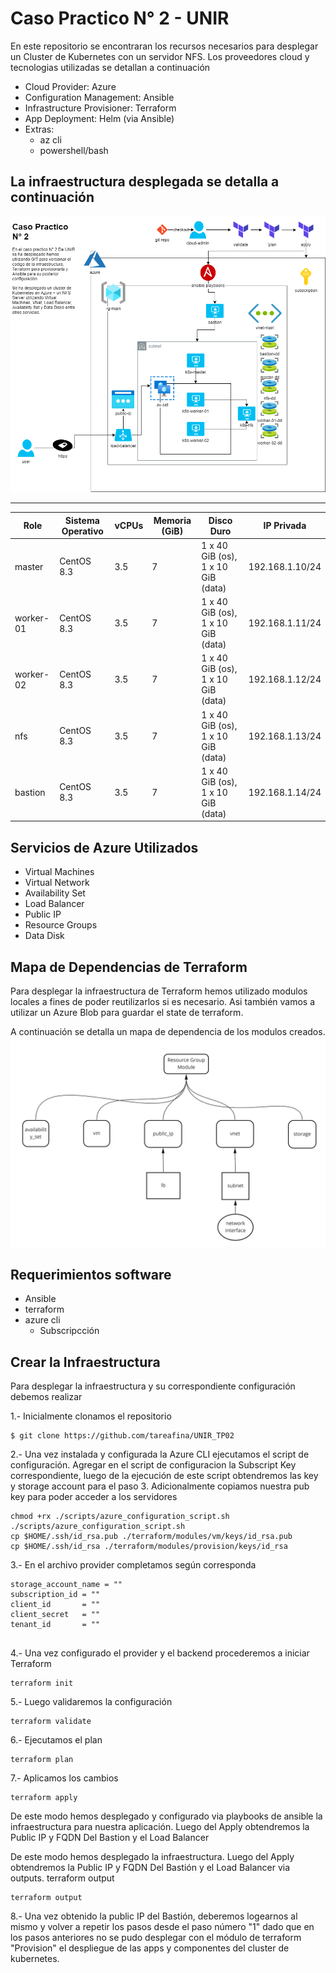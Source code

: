 # Caso Practico N° 2 - UNIR

En este repositorio se encontraran los recursos necesarios para desplegar un Cluster de Kubernetes con un servidor NFS.
Los proveedores cloud y tecnologias utilizadas se detallan a continuación
* Cloud Provider: Azure
* Configuration Management: Ansible
* Infrastructure Provisioner: Terraform
* App Deployment: Helm (via Ansible)
* Extras:   
    - az cli
    - powershell/bash

## La infraestructura desplegada se detalla a continuación

![infrastructure](img/infrastructure.png)
 
 -----------------------------------------------------------------
| Role | Sistema Operativo | vCPUs | Memoria (GiB) | Disco Duro |  IP Privada |
|------|-------------------|-------|---------------|------------| ----------- | 
|  master  | CentOS 8.3 |  3.5  |  7  |  1 x 40 GiB (os), 1 x 10 GiB (data) |  192.168.1.10/24  | 
|  worker-01  | CentOS 8.3 |  3.5  |  7  |  1 x 40 GiB (os), 1 x 10 GiB (data)  |  192.168.1.11/24  | 
|  worker-02  | CentOS 8.3 |  3.5  |  7  |  1 x 40 GiB (os), 1 x   10 GiB (data)  | 192.168.1.12/24  | 
|  nfs  |  CentOS 8.3  |  3.5  |  7  |  1 x 40 GiB (os), 1 x 10 GiB (data)  |  192.168.1.13/24  |
|  bastion  |  CentOS 8.3  |  3.5  |  7  |  1 x 40 GiB (os), 1 x 10 GiB (data)  |  192.168.1.14/24  |

## Servicios de Azure Utilizados

* Virtual Machines
* Virtual Network
* Availability Set
* Load Balancer
* Public IP
* Resource Groups
* Data Disk

## Mapa de Dependencias de Terraform

Para desplegar la infraestructura de Terraform hemos utilizado modulos locales a fines de poder reutilizarlos si es necesario. Asi también vamos a utilizar un Azure Blob para guardar el state de terraform.

A continuación se detalla un mapa de dependencia de los modulos creados.
![terraform](img/tf_modules_dependency.jpg)

## Requerimientos software
* Ansible 
* terraform 
* azure cli 
    - Subscripcción

## Crear la Infraestructura
Para desplegar la infraestructura y su correspondiente configuración debemos realizar

1.- Inicialmente clonamos el repositorio
```
$ git clone https://github.com/tareafina/UNIR_TP02
```

2.- Una vez instalada y configurada la Azure CLI ejecutamos el script de configuración. 
Agregar en el script de configuracion la Subscript Key correspondiente, luego de la ejecución de este script obtendremos las key y storage account para el paso 3.
Adicionalmente copiamos nuestra pub key para poder acceder a los servidores
```
chmod +rx ./scripts/azure_configuration_script.sh
./scripts/azure_configuration_script.sh
cp $HOME/.ssh/id_rsa.pub ./terraform/modules/vm/keys/id_rsa.pub
cp $HOME/.ssh/id_rsa ./terraform/modules/provision/keys/id_rsa
```

3.- En el archivo provider completamos según corresponda 
```
storage_account_name = ""
subscription_id = ""
client_id       = ""
client_secret   = ""
tenant_id       = ""
    
```

4.- Una vez configurado el provider y el backend procederemos a iniciar Terraform
```
terraform init
```

5.- Luego validaremos la configuración
```
terraform validate
```

6.- Ejecutamos el plan
```
terraform plan
```

7.- Aplicamos los cambios
```
terraform apply
```
De este modo hemos desplegado y configurado via playbooks de ansible la infraestructura para nuestra aplicación.
Luego del Apply obtendremos la Public IP y FQDN Del Bastion y el Load Balancer

De este modo hemos desplegado la infraestructura. Luego del Apply obtendremos la Public IP y FQDN Del Bastión y el Load Balancer via outputs. 
terraform output
```
terraform output
```
8.- Una vez obtenido la public IP del Bastión, deberemos logearnos al mismo y volver a repetir los pasos desde el paso número "1" dado que en los pasos anteriores no se pudo desplegar con el módulo de terraform "Provision" el despliegue de las apps y componentes del cluster de kubernetes. 
